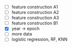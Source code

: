 - [ ] feature construction A1
- [ ] feature construction A2
- [ ] feature construction A3
- [ ] feature construction B1
- [x] year -> epoch
- [ ] more data
- [ ] logistic regression, RF, KNN